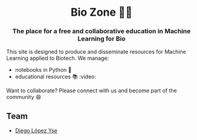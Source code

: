 <HTML><h1 align="center">Bio Zone 🧬🤖</h1> 

<h3 align="center">The place for a free and collaborative education in Machine Learning for Bio</h3>
</HTML>


This site is designed to produce and disseminate resources for Machine Learning applied to Biotech. We manage:
- notebooks in Python 🐍
- educational resources 📚 :video: 

Want to collaborate? Please connect with us and become part of the community 😄

## Team
- [Diego López Yse](https://github.com/dlopezyse)
   


